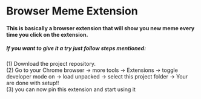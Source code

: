 # Browser Meme Extension

#### This is basically a browser extension that will show you new meme every time you click on the extension.
##### If you want to give it a try just follow steps mentioned:
(1) Download the project repository.<br/>
(2) Go to your Chrome browser -> more tools -> Extensions -> toggle developer mode on -> load unpacked -> select this project folder -> Your are done with setup!!<br/>
(3) you can now pin this extension and start using it
